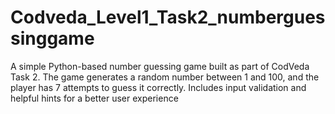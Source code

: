 # Codveda_Level1_Task2_numberguessinggame
A simple Python-based number guessing game built as part of CodVeda Task 2. The game generates a random number between 1 and 100, and the player has 7 attempts to guess it correctly. Includes input validation and helpful hints for a better user experience
